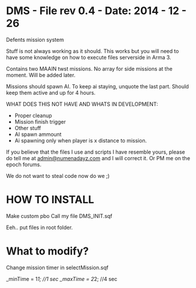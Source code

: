 DMS - File rev 0.4 - Date: 2014 - 12 - 26
===

Defents mission system

Stuff is not always working as it should. This works but you will need to have some knowledge on how to
execute files serverside in Arma 3.

Contains two MAAIN twst missions. No array for side missions at the moment. Will be added later. 

Missions should spawn AI. To keep ai staying, unquote the last part. Should keep them active and up for 4 hours.


WHAT DOES THIS NOT HAVE AND WHATS IN DEVELOPMENT:

- Proper cleanup
- Mission finish trigger
- Other stuff
- AI spawn ammount
- Ai spawning only when player is x distance to mission.


If you believe that the files I use and scripts I have resemble yours, please do tell me at 
admin@numenadayz.com and I will correct it. Or PM me on the epoch forums.

We do not want to steal code now do we ;)


HOW TO INSTALL
===

Make custom pbo
Call my file DMS_INIT.sqf

Eeh.. put files in root folder.


What to modify?
===

Change mission timer in selectMission.sqf

_minTime = 1*1; //1 sec
_maxTime = 2*2; //4 sec
